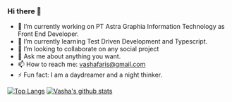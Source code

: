 ### Hi there 👋

- 🔭 I’m currently working on PT Astra Graphia Information Technology as Front End Developer.
- 🌱 I’m currently learning Test Driven Development and Typescript.
- 👯 I’m looking to collaborate on any social project
- 💬 Ask me about anything you want.
- 📫 How to reach me: vashafaris@gmail.com
- ⚡ Fun fact: I am a daydreamer and a night thinker.


[![Top Langs](https://github-readme-stats.vercel.app/api/top-langs/?username=vashafaris&layout=compact)](https://github.com/vashafaris/github-readme-stats)
[![Vasha's github stats](https://github-readme-stats.vercel.app/api?username=vashafaris)](https://github.com/vashafaris/github-readme-stats)
